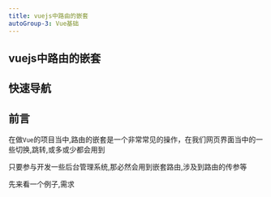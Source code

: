 ```yaml
---
title: vuejs中路由的嵌套
autoGroup-3: Vue基础
---
```


## vuejs中路由的嵌套

## 快速导航

<TOC />

## 前言

在做`Vue`的项目当中,路由的嵌套是一个非常常见的操作，在我们网页界面当中的一些切换,跳转,或多或少都会用到

只要参与开发一些后台管理系统,那必然会用到嵌套路由,涉及到路由的传参等

先来看一个例子,需求

